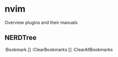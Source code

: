 nvim
====

Overview
plugins and their manuals

## NERDTree
<Bookmark>
:Bookmark [] 
:ClearBookmarks [] 
:ClearAllBookmarks 
